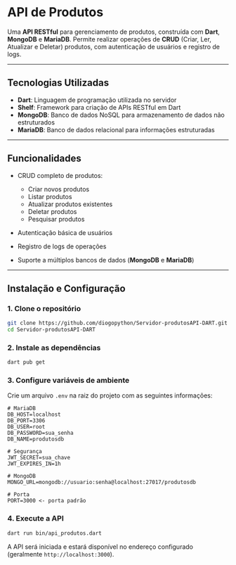 # API de Produtos

Uma **API RESTful** para gerenciamento de produtos, construída com **Dart**, **MongoDB** e **MariaDB**. Permite realizar operações de **CRUD** (Criar, Ler, Atualizar e Deletar) produtos, com autenticação de usuários e registro de logs.

---

## Tecnologias Utilizadas

* **Dart**: Linguagem de programação utilizada no servidor
* **Shelf**: Framework para criação de APIs RESTful em Dart
* **MongoDB**: Banco de dados NoSQL para armazenamento de dados não estruturados
* **MariaDB**: Banco de dados relacional para informações estruturadas

---

## Funcionalidades

* CRUD completo de produtos:

  * Criar novos produtos
  * Listar produtos
  * Atualizar produtos existentes
  * Deletar produtos
  * Pesquisar produtos
* Autenticação básica de usuários
* Registro de logs de operações
* Suporte a múltiplos bancos de dados (**MongoDB** e **MariaDB**)

---

## Instalação e Configuração

### 1. Clone o repositório

```bash
git clone https://github.com/diogopython/Servidor-produtosAPI-DART.git
cd Servidor-produtosAPI-DART
```

### 2. Instale as dependências

```bash
dart pub get
```

### 3. Configure variáveis de ambiente

Crie um arquivo `.env` na raiz do projeto com as seguintes informações:

```env
# MariaDB
DB_HOST=localhost
DB_PORT=3306
DB_USER=root
DB_PASSWORD=sua_senha
DB_NAME=produtosdb

# Segurança
JWT_SECRET=sua_chave
JWT_EXPIRES_IN=1h

# MongoDB
MONGO_URL=mongodb://usuario:senha@localhost:27017/produtosdb

# Porta
PORT=3000 <- porta padrão
```

### 4. Execute a API

```bash
dart run bin/api_produtos.dart
```

A API será iniciada e estará disponível no endereço configurado (geralmente `http://localhost:3000`).